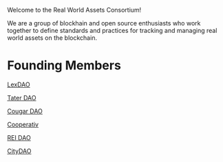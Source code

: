 Welcome to the Real World Assets Consortium!

We are a group of blockhain and open source enthusiasts who work together to define standards and practices for tracking and managing real world assets on the blockchain.

# Founding Members

[LexDAO](https://www.lexdao.coop/)

[Tater DAO](https://twitter.com/taterdao)

[Cougar DAO](https://twitter.com/CougarDao)

[Cooperativ](https://cooperativ.io/)

[REI DAO](https://reidao.community/)

[CityDAO](https://www.citydao.io/)
